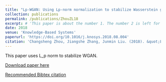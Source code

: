 ```yaml
---
title: "Lp-WGAN: Using Lp-norm normalization to stabilize Wasserstein generative adversarial networks"
collection: publications
permalink: /publications/ZhouZL18
excerpt: # 'This paper is about the number 1. The number 2 is left for future work.'
date: 2018
venue: 'Knowledge-Based Systems'
paperurl: 'https://doi.org/10.1016/j.knosys.2018.08.004'
citation: 'Changsheng Zhou, Jiangshe Zhang, Junmin Liu. (2018). &quot;Lp-WGAN: Using Lp-norm normalization to stabilize Wasserstein generative adversarial networks.&quot; <i>Knowledge-Based Systems</i>. 161(1).'
---
```

This paper uses L_p norm to stabilize WGAN.

[Download paper here](https://doi.org/10.1016/j.knosys.2018.08.004)

[Recommended Bibtex citation](https://dblp.uni-trier.de/rec/bibtex/journals/kbs/ZhouZL18)
